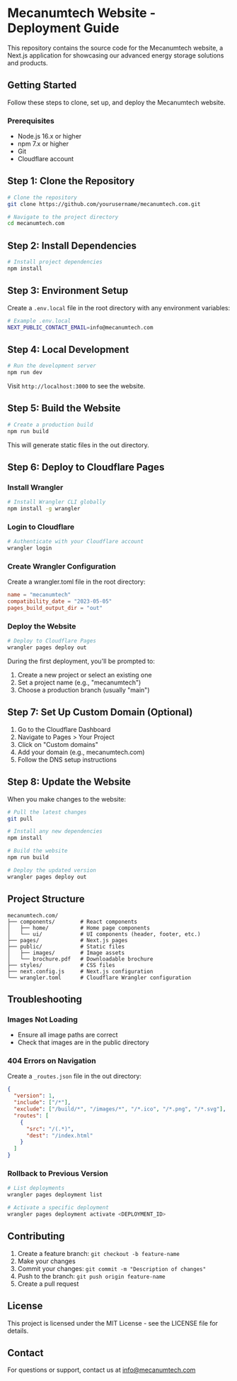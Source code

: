 # Mecanumtech Website - Deployment Guide

This repository contains the source code for the Mecanumtech website, a Next.js application for showcasing our advanced energy storage solutions and products.

## Getting Started

Follow these steps to clone, set up, and deploy the Mecanumtech website.

### Prerequisites

- Node.js 16.x or higher
- npm 7.x or higher
- Git
- Cloudflare account

## Step 1: Clone the Repository

```bash
# Clone the repository
git clone https://github.com/yourusername/mecanumtech.com.git

# Navigate to the project directory
cd mecanumtech.com
```

## Step 2: Install Dependencies

```bash
# Install project dependencies
npm install
```

## Step 3: Environment Setup

Create a `.env.local` file in the root directory with any environment variables:

```bash
# Example .env.local
NEXT_PUBLIC_CONTACT_EMAIL=info@mecanumtech.com
```

## Step 4: Local Development

```bash
# Run the development server
npm run dev
```

Visit `http://localhost:3000` to see the website.

## Step 5: Build the Website

```bash
# Create a production build
npm run build
```

This will generate static files in the out directory.

## Step 6: Deploy to Cloudflare Pages

### Install Wrangler

```bash
# Install Wrangler CLI globally
npm install -g wrangler
```

### Login to Cloudflare

```bash
# Authenticate with your Cloudflare account
wrangler login
```

### Create Wrangler Configuration

Create a wrangler.toml file in the root directory:

```toml
name = "mecanumtech"
compatibility_date = "2023-05-05"
pages_build_output_dir = "out"
```

### Deploy the Website

```bash
# Deploy to Cloudflare Pages
wrangler pages deploy out
```

During the first deployment, you'll be prompted to:

1. Create a new project or select an existing one
2. Set a project name (e.g., "mecanumtech")
3. Choose a production branch (usually "main")

## Step 7: Set Up Custom Domain (Optional)

1. Go to the Cloudflare Dashboard
2. Navigate to Pages > Your Project
3. Click on "Custom domains"
4. Add your domain (e.g., mecanumtech.com)
5. Follow the DNS setup instructions

## Step 8: Update the Website

When you make changes to the website:

```bash
# Pull the latest changes
git pull

# Install any new dependencies
npm install

# Build the website
npm run build

# Deploy the updated version
wrangler pages deploy out
```

## Project Structure

```
mecanumtech.com/
├── components/        # React components
│   ├── home/          # Home page components
│   └── ui/            # UI components (header, footer, etc.)
├── pages/             # Next.js pages
├── public/            # Static files
│   ├── images/        # Image assets
│   └── brochure.pdf   # Downloadable brochure
├── styles/            # CSS files
├── next.config.js     # Next.js configuration
└── wrangler.toml      # Cloudflare Wrangler configuration
```

## Troubleshooting

### Images Not Loading

- Ensure all image paths are correct
- Check that images are in the public directory

### 404 Errors on Navigation

Create a `_routes.json` file in the out directory:

```json
{
  "version": 1,
  "include": ["/*"],
  "exclude": ["/build/*", "/images/*", "/*.ico", "/*.png", "/*.svg"],
  "routes": [
    {
      "src": "/(.*)",
      "dest": "/index.html"
    }
  ]
}
```

### Rollback to Previous Version

```bash
# List deployments
wrangler pages deployment list

# Activate a specific deployment
wrangler pages deployment activate <DEPLOYMENT_ID>
```

## Contributing

1. Create a feature branch: `git checkout -b feature-name`
2. Make your changes
3. Commit your changes: `git commit -m "Description of changes"`
4. Push to the branch: `git push origin feature-name`
5. Create a pull request

## License

This project is licensed under the MIT License - see the LICENSE file for details.

## Contact

For questions or support, contact us at info@mecanumtech.com

